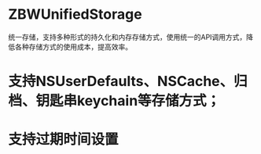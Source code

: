 # ZBWUnifiedStorage
统一存储，支持多种形式的持久化和内存存储方式，使用统一的API调用方式，降低各种存储方式的使用成本，提高效率。

# 支持NSUserDefaults、NSCache、归档、钥匙串keychain等存储方式；
# 支持过期时间设置
